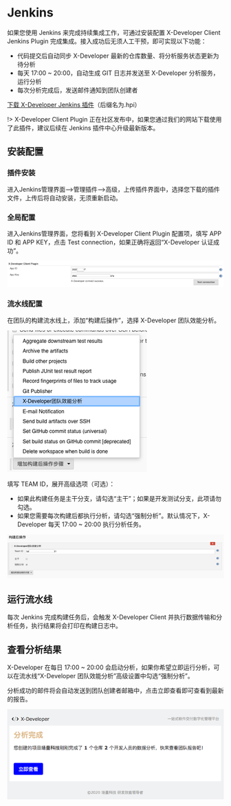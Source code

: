 # Jenkins

如果您使用 Jenkins 来完成持续集成工作，可通过安装配置 X-Developer Client Jenkins Plugin 完成集成。接入成功后无须人工干预，即可实现以下功能：

- 代码提交后自动同步 X-Developer 最新的仓库数量、将分析服务状态更新为待分析
- 每天 17:00 ~ 20:00，自动生成 GIT 日志并发送至 X-Developer 分析服务，运行分析
- 每次分析完成后，发送邮件通知到团队创建者

[下载 X-Developer Jenkins 插件](https://x-developer.cn/static/client/x-developer-client-1.0.hpi)（后缀名为.hpi）

!> X-Developer Client Plugin 正在社区发布中，如果您通过我们的网站下载使用了此插件，建议后续在 Jenkins 插件中心升级最新版本。

## 安装配置

### 插件安装

进入Jenkins管理界面-->管理插件-->高级，上传插件界面中，选择您下载的插件文件，上传后将自动安装，无须重新启动。

### 全局配置

进入Jenkins管理界面，您将看到 X-Developer Client Plugin 配置项，填写 APP ID 和 APP KEY，点击 Test connection，如果正确将返回“X-Developer 认证成功”。

![](../_media/jenkins-global-config.png)

### 流水线配置

在团队的构建流水线上，添加“构建后操作”，选择 X-Developer 团队效能分析。

![](../_media/jenkins-pipeline.png)

填写 TEAM ID，展开高级选项（可选）：

- 如果此构建任务是主干分支，请勾选“主干”；如果是开发测试分支，此项请勿勾选。
- 如果您需要每次构建后都执行分析，请勾选“强制分析”。默认情况下，X-Developer 每天 17:00 ~ 20:00 执行分析任务。

![](../_media/jenkins-pipeline-team.png)

## 运行流水线

每次 Jenkins 完成构建任务后，会触发 X-Developer Client 并执行数据传输和分析任务，执行结果将会打印在构建日志中。

## 查看分析结果

X-Developer 在每日 17:00 ~ 20:00 会启动分析，如果你希望立即运行分析，可以在流水线“X-Developer 团队效能分析”高级设置中勾选“强制分析”。

分析成功的邮件将会自动发送到团队创建者邮箱中，点击立即查看即可查看到最新的报告。

![](../_media/analysis-notice.png)